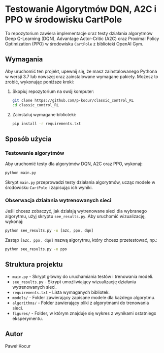 # Testowanie Algorytmów DQN, A2C i PPO w środowisku CartPole

To repozytorium zawiera implementacje oraz testy działania algorytmów Deep Q-Learning (DQN), Advantage Actor-Critic (A2C) oraz Proximal Policy Optimization (PPO) w środowisku `CartPole` z biblioteki OpenAI Gym.

## Wymagania

Aby uruchomić ten projekt, upewnij się, że masz zainstalowanego Pythona w wersji 3.7 lub nowszej oraz zainstalowane wymagane pakiety. Możesz to zrobić, wykonując poniższe kroki:

1. Skopiuj repozytorium na swój komputer:
   ```bash
   git clone https://github.com/p-kocur/classic_control_RL
   cd classic_control_RL
   ```

2. Zainstaluj wymagane biblioteki:
   ```bash
   pip install -r requirements.txt
   ```

## Sposób użycia

### Testowanie algorytmów

Aby uruchomić testy dla algorytmów DQN, A2C oraz PPO, wykonaj:
```bash
python main.py
```

Skrypt `main.py` przeprowadzi testy działania algorytmów, ucząc modele w środowisku `CartPole` i zapisując ich wyniki.

### Obserwacja działania wytrenowanych sieci

Jeśli chcesz zobaczyć, jak działają wytrenowane sieci dla wybranego algorytmu, użyj skryptu `see_results.py`. Aby uruchomić wizualizację, wykonaj:
```bash
python see_results.py -o [a2c, ppo, dqn]
```
Zastąp `[a2c, ppo, dqn]` nazwą algorytmu, który chcesz przetestować, np.:
```bash
python see_results.py -o ppo
```

## Struktura projektu

- `main.py` - Skrypt główny do uruchamiania testów i trenowania modeli.
- `see_results.py` - Skrypt umożliwiający wizualizację działania wytrenowanych sieci.
- `requirements.txt` - Lista wymaganych bibliotek.
- `models/` - Folder zawierający zapisane modele dla każdego algorytmu.
- `algorithms/` - Folder zawierający pliki z algorytmami do trenowania sieci.
- `figures/` - Folder, w którym znajduje się wykres z wynikami ostatniego eksperymentu.

## Autor
Paweł Kocur
